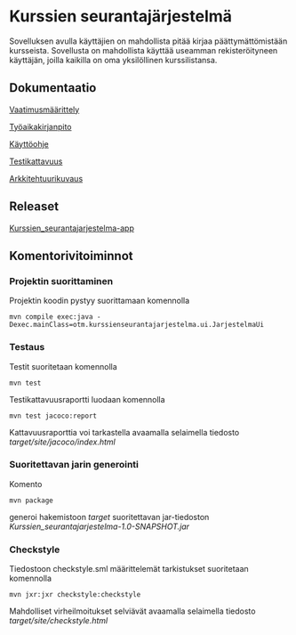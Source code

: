 # Kurssien seurantajärjestelmä

Sovelluksen avulla käyttäjien on mahdollista pitää kirjaa päättymättömistään kursseista. Sovellusta on mahdollista käyttää useamman rekisteröityneen käyttäjän, joilla kaikilla on oma yksilöllinen kurssilistansa.

## Dokumentaatio

[Vaatimusmäärittely](https://github.com/lchz/otm-harjoitustyo/blob/master/Kurssien_seurantajarjestelma/dokumentaatio/vaatimusmaarittely.md)

[Työaikakirjanpito](https://github.com/lchz/otm-harjoitustyo/blob/master/Kurssien_seurantajarjestelma/dokumentaatio/tyoaikakirjanpito.md)

[Käyttöohje](https://github.com/lchz/otm-harjoitustyo/blob/master/Kurssien_seurantajarjestelma/dokumentaatio/kayttoohje.md)

[Testikattavuus](https://github.com/lchz/otm-harjoitustyo/blob/master/Kurssien_seurantajarjestelma/dokumentaatio/kuvat/testikattavuus40.png)

[Arkkitehtuurikuvaus](https://github.com/lchz/otm-harjoitustyo/blob/master/Kurssien_seurantajarjestelma/dokumentaatio/arkkitehtuuri.md)

## Releaset

[Kurssien_seurantajarjestelma-app](https://github.com/lchz/otm-harjoitustyo/releases/tag/v0.5-alpha)

## Komentorivitoiminnot

### Projektin suorittaminen

Projektin koodin pystyy suorittamaan komennolla

	mvn compile exec:java -Dexec.mainClass=otm.kurssienseurantajarjestelma.ui.JarjestelmaUi

### Testaus

Testit suoritetaan komennolla

	mvn test

Testikattavuusraportti luodaan komennolla

	mvn test jacoco:report

Kattavuusraporttia voi tarkastella avaamalla selaimella tiedosto _target/site/jacoco/index.html_

### Suoritettavan jarin generointi

Komento

	mvn package

generoi hakemistoon _target_ suoritettavan jar-tiedoston _Kurssien_seurantajarjestelma-1.0-SNAPSHOT.jar_

### Checkstyle

Tiedostoon checkstyle.sml määrittelemät tarkistukset suoritetaan komennolla

	mvn jxr:jxr checkstyle:checkstyle

Mahdolliset virheilmoitukset selviävät avaamalla selaimella tiedosto _target/site/checkstyle.html_
